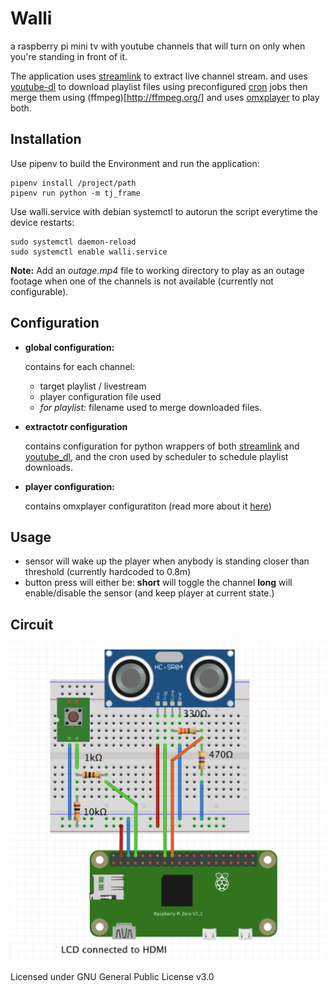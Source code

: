 # Walli

a raspberry pi mini tv with youtube channels that will turn on only when you're standing in front of it.

The application uses [streamlink](https://streamlink.github.io/) to extract live channel stream.
and uses [youtube-dl](https://github.com/ytdl-org/youtube-dl) to download playlist files using preconfigured [cron](https://opensource.com/article/17/11/how-use-cron-linux) jobs then merge them using (ffmpeg)[http://ffmpeg.org/]
and uses [omxplayer](https://github.com/popcornmix/omxplayer) to play both.


## Installation
Use pipenv to build the Environment and run the application:

```
pipenv install /project/path
pipenv run python -m tj_frame
```

Use walli.service with debian systemctl to autorun the script everytime the device restarts:
``` 
sudo systemctl daemon-reload
sudo systemctl enable walli.service
```

**Note:** Add an _outage.mp4_ file to working directory to play as an outage footage when one of the channels is not available (currently not configurable).

## Configuration
- **global configuration:**
  
  contains for each channel:
  - target playlist / livestream 
  - player configuration file used
  - _for playlist:_ filename used to merge downloaded files.
  
- **extractotr configuration**
    
    contains configuration for python wrappers of both [streamlink](https://streamlink.github.io/api.html#streamlink.Streamlink.set_option) and [youtube_dl](https://github.com/ytdl-org/youtube-dl/blob/3e4cedf9e8cd3157df2457df7274d0c842421945/youtube_dl/YoutubeDL.py#L137-L312), and the cron used by scheduler to schedule playlist downloads.
    
- **player configuration:**
    
    contains omxplayer configuratiton (read more about it [here](https://github.com/popcornmix/omxplayer#synopsis))

## Usage

- sensor will wake up the player when anybody is standing closer than threshold (currently hardcoded to 0.8m)
- button press will either be:
  **short** will toggle the channel
  **long** will enable/disable the sensor (and keep player at current state.)

## Circuit
![Alt text](circuit.png?raw=true "Title")

Licensed under GNU General Public License v3.0
